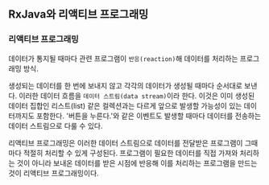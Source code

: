 ## RxJava와 리액티브 프로그래밍

### 리액티브 프로그래밍

데이터가 통지될 때마다 관련 프로그램이 `반응(reaction)`해 데이터를 처리하는 프로그래밍 방식.

생성되는 데이터를 한 번에 보내지 않고 각각의 데이터가 생성될 때마다 순서대로 보낸다. 이러한 데이터 흐름을 `데이터 스트림(data stream)`이라 한다. 이것은 이미 생성된 데이터 집합인 리스트(list) 같은 컬렉션과는 다르게 앞으로 발생할 가능성이 있는 데이터까지도 포함한다. '버튼을 누른다.'와 같은 이벤트도 발생할 때마다 데이터를 전송하는 데이터 스트림으로 다룰 수 있다. 

리액티브 프로그래밍은 이러한 데이터 스트림으로 데이터를 전달받은 프로그램이 그때마다 적절히 처리할 수 있게 구성된다. 프로그램이 필요한 데이터를 직접 가져와 처리하는 것이 아니라 보내온 데이터를 받은 시점에 반응해 이를 처리하는 프로그램을 만드는 것이 리액티브 프로그래밍이다.
